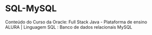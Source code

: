 # SQL-MySQL
Conteúdo do Curso da Oracle: Full Stack Java - Plataforma de ensino ALURA | Linguagem SQL : Banco de dados relacionais MySQL
